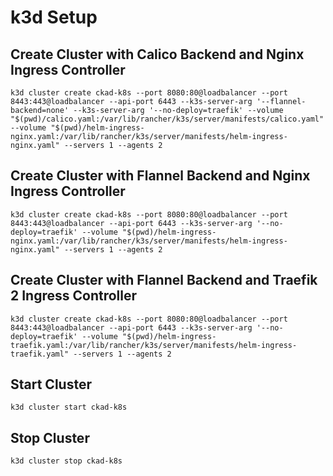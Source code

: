# k3d Setup

## Create Cluster with Calico Backend and Nginx Ingress Controller

```k3d cluster create ckad-k8s --port 8080:80@loadbalancer --port 8443:443@loadbalancer --api-port 6443 --k3s-server-arg '--flannel-backend=none' --k3s-server-arg '--no-deploy=traefik' --volume "$(pwd)/calico.yaml:/var/lib/rancher/k3s/server/manifests/calico.yaml" --volume "$(pwd)/helm-ingress-nginx.yaml:/var/lib/rancher/k3s/server/manifests/helm-ingress-nginx.yaml" --servers 1 --agents 2```

## Create Cluster with Flannel Backend and Nginx Ingress Controller

```k3d cluster create ckad-k8s --port 8080:80@loadbalancer --port 8443:443@loadbalancer --api-port 6443 --k3s-server-arg '--no-deploy=traefik' --volume "$(pwd)/helm-ingress-nginx.yaml:/var/lib/rancher/k3s/server/manifests/helm-ingress-nginx.yaml" --servers 1 --agents 2```

## Create Cluster with Flannel Backend and Traefik 2 Ingress Controller

```k3d cluster create ckad-k8s --port 8080:80@loadbalancer --port 8443:443@loadbalancer --api-port 6443 --k3s-server-arg '--no-deploy=traefik' --volume "$(pwd)/helm-ingress-traefik.yaml:/var/lib/rancher/k3s/server/manifests/helm-ingress-traefik.yaml" --servers 1 --agents 2```

## Start Cluster

```k3d cluster start ckad-k8s```

## Stop Cluster

```k3d cluster stop ckad-k8s```



